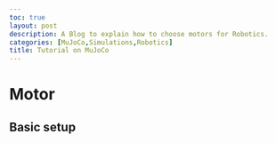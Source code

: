 ```yaml
---
toc: true
layout: post
description: A Blog to explain how to choose motors for Robotics.
categories: [MuJoCo,Simulations,Robotics]
title: Tutorial on MuJoCo
---
```

# Motor

## Basic setup

